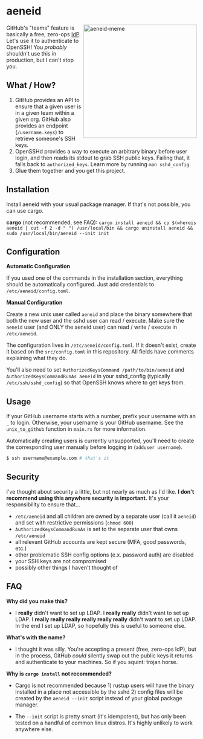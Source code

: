 # aeneid

<img src="https://user-images.githubusercontent.com/2773700/127755383-955cdd1f-8f8a-4c9a-b6a0-8203729ce4b8.png" align="right"
     alt="aeneid-meme" width="300" height="300">
     
GitHub's "teams" feature is basically a free, zero-ops [IdP](https://en.wikipedia.org/wiki/Identity_provider). Let's use it to authenticate to OpenSSH! You _probably_ shouldn't use this in production, but I can't stop you.

## What / How?

1. GitHub provides an API to ensure that a given user is in a given team within a given org. GitHub also provides an endpoint (`/username.keys`) to retrieve someone's SSH keys.
2. OpenSSHd provides a way to execute an arbitrary binary before user login, and then reads its stdout to grab SSH public keys. Failing that, it falls back to `authorized_keys`. Learn more by running `man sshd_config`.
3. Glue them together and you get this project.

## Installation

Install aeneid with your usual package manager. If that's not possible, you can use cargo.

**cargo** (not recommended, see FAQ): `cargo install aeneid && cp $(whereis aeneid | cut -f 2 -d " ") /usr/local/bin && cargo uninstall aeneid && sudo /usr/local/bin/aeneid --init init`

## Configuration

**Automatic Configuration**

If you used one of the commands in the installation section, everything should be automatically configured. Just add credentials to `/etc/aeneid/config.toml`.

**Manual Configuration**

Create a new unix user called `aeneid` and place the binary somewhere that both the new user and the sshd user can read / execute. Make sure the `aeneid` user (and ONLY the aeneid user) can read / write / execute in `/etc/aeneid`.

The configuration lives in `/etc/aeneid/config.toml`. If it doesn't exist, create it based on the `src/config.toml` in this repository. All fields have comments explaining what they do.

You'll also need to set `AuthorizedKeysCommand /path/to/bin/aeneid` and `AuthorizedKeysCommandRunAs aeneid` in your sshd_config (typically `/etc/ssh/sshd_config`) so that OpenSSH knows where to get keys from.

## Usage

If your GitHub username starts with a number, prefix your username with an `_` to login. Otherwise, your username is your GitHub username. See the `unix_to_github` function in `main.rs` for more information.

Automatically creating users is currently unsupported, you'll need to create the corresponding user manually before logging in (`adduser username`).

```bash
$ ssh username@example.com # that's it
```

## Security

I've thought about security a little, but not nearly as much as I'd like. **I don't recommend using this anywhere security is important.** It's your responsibility to ensure that...

- `/etc/aeneid` and all children are owned by a separate user (call it `aeneid`) and set with restrictive permissions (`chmod 600`)
- `AuthorizedKeysCommandRunAs` is set to the separate user that owns `/etc/aeneid`
- all relevant GitHub accounts are kept secure (MFA, good passwords, etc.)
- other problematic SSH config options (e.x. password auth) are disabled
- your SSH keys are not compromised
- possibly other things I haven't thought of

## FAQ

**Why did you make this?**

- I **really** didn't want to set up LDAP. I **really really** didn't want to set up LDAP. I **really really really really really really** didn't want to set up LDAP. In the end I set up LDAP, so hopefully this is useful to someone else.

**What's with the name?**

- I thought it was silly. You're accepting a present (free, zero-ops IdP), but in the process, GitHub *could* silently swap out the public keys it returns and authenticate to your machines. So if you squint: trojan horse.

**Why is `cargo install` not recommended?**

- Cargo is not recommended because 1) rustup users will have the binary installed in a place not accessible by the sshd 2) config files will be created by the `aeneid --init` script instead of your global package manager.

- The `--init` script is pretty smart (it's idempotent), but has only been tested on a handful of common linux distros. It's highly unlikely to work anywhere else.
